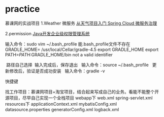 # practice
慕课网的实战项目
1.Weather 微服务   <a href="https://coding.imooc.com/learn/list/177.html">从天气项目入门 Spring Cloud 微服务治理</a>

2.permission <a href="https://coding.imooc.com/lesson/149.html#">Java开发企业级权限管理系统</a>

输入命令：sudo vim ~/.bash_profile 能.bash_profile文件不存在  
GRADLE_HOME= /usr/local/Cellar/gradle-4.5 export 
GRADLE_HOME export PATH=$PATH:$GRADLE_HOME/bin
not a valid identifier

 路径自己选择  输入完成后，保存退出  
输入命令：source ~/.bash_profile 
 更新修改后，验证是否成功安装  
输入命令：gradle -v

<property/>快捷键

找工作项目：慕课网项目+淘宝项目，结合起来写成自己的业务。看能不能整个开源项目，尽早自己实现一个全栈项目
webapp下
    web.xml 
    spring-servlet.xml
resources下
    applicationContext.xml
    mybatisConfig.xml
    datasource.properties
    generatorConfig.xml
    logback.xml

